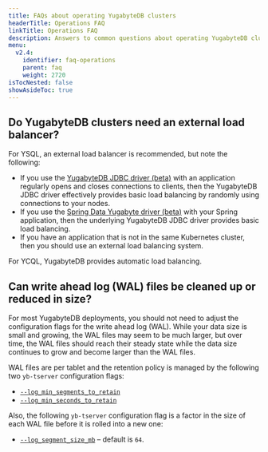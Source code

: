 ```yaml
---
title: FAQs about operating YugabyteDB clusters
headerTitle: Operations FAQ
linkTitle: Operations FAQ
description: Answers to common questions about operating YugabyteDB clusters
menu:
  v2.4:
    identifier: faq-operations
    parent: faq
    weight: 2720
isTocNested: false
showAsideToc: true
---
```


## Do YugabyteDB clusters need an external load balancer?

For YSQL, an external load balancer is recommended, but note the following:

- If you use the [YugabyteDB JDBC driver (beta)](../../reference/drivers/yugabytedb-jdbc-driver) with an application regularly opens and closes connections to clients, then the YugabyteDB JDBC driver effectively provides basic load balancing by randomly using connections to your nodes.
- If you use the [Spring Data Yugabyte driver (beta)](../../reference/drivers/spring-data-yugabytedb) with your Spring application, then the underlying YugabyteDB JDBC driver provides basic load balancing.
- If you have an application that is not in the same Kubernetes cluster, then you should use an external load balancing system.

For YCQL, YugabyteDB provides automatic load balancing.

## Can write ahead log (WAL) files be cleaned up or reduced in size?

For most YugabyteDB deployments, you should not need to adjust the configuration flags for the write ahead log (WAL). While your data size is small and growing, the WAL files may seem to be much larger, but over time, the WAL files should reach their steady state while the data size continues to grow and become larger than the WAL files.

WAL files are per tablet and the retention policy is managed by the following two `yb-tserver` configuration flags:

- [`--log_min_segments_to_retain`](../../reference/configuration/yb-tserver/#log-min-segments-to-retain)
- [`--log_min_seconds_to_retain`](../../reference/configuration/yb-tserver/#log-min-seconds-to-retain)

Also, the following `yb-tserver` configuration flag is a factor in the size of each WAL file before it is rolled into a new one:

- [`--log_segment_size_mb`](../../reference/configuration/yb-tserver/#log-segment-size-mb) – default is `64`.
